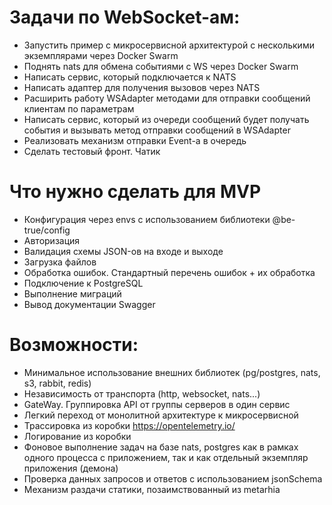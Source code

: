 # Задачи по WebSocket-ам:
- Запустить пример с микросервисной архитектурой с несколькими экземплярами через Docker Swarm
- Поднять nats для обмена событиями с WS через Docker Swarm
- Написать сервис, который подключается к NATS
- Написать адаптер для получения вызовов через NATS
- Расширить работу WSAdapter методами для отправки сообщений клиентам по параметрам
- Написать сервис, который из очереди сообщений будет получать события и вызывать метод отправки сообщений в WSAdapter
- Реализовать механизм отправки Event-а в очередь
- Сделать тестовый фронт. Чатик

# Что нужно сделать для MVP
- Конфигурация через envs с использованием библиотеки  @be-true/config
- Авторизация
- Валидация схемы JSON-ов на входе и выходе
- Загрузка файлов
- Обработка ошибок. Стандартный перечень ошибок + их обработка
- Подключение к PostgreSQL
- Выполнение миграций
- Вывод документации Swagger

# Возможности:
- Минимальное использование внешних библиотек (pg/postgres, nats, s3, rabbit, redis)
- Независимость от транспорта (http, websocket, nats...)
- GateWay. Группировка API от группы серверов в один сервис
- Легкий переход от монолитной архитектуре к микросервисной
- Трассировка из коробки https://opentelemetry.io/
- Логирование из коробки
- Фоновое выполнение задач на базе nats, postgres как в рамках одного процесса с приложением, так и как отдельный экземпляр приложения (демона)
- Проверка данных запросов и ответов с использованием jsonSchema
- Механизм раздачи статики, позаимствованный из metarhia
